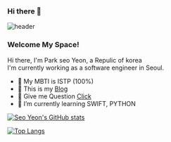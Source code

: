 ### Hi there 👋

<!--
**syss220211/syss220211** is a ✨ _special_ ✨ repository because its `README.md` (this file) appears on your GitHub profile.

Here are some ideas to get you started:

- 🔭 I’m currently working on ...
- 🌱 I’m currently learning ...
- 👯 I’m looking to collaborate on ...
- 🤔 I’m looking for help with ...
- 💬 Ask me about ...
- 📫 How to reach me: ...
- 😄 Pronouns: ...
- ⚡ Fun fact: ...
-->

![header](https://capsule-render.vercel.app/api?type=slice&color=FFCAD5&text=🐶🥨☁️🫧&fontAlign=70)

<!-- [![Hits](https://hits.seeyoufarm.com/api/count/incr/badge.svg?url=https%3A%2F%2Fgithub.com%2Fjogilsang&count_bg=%233DDB86&title_bg=%23073642&icon=android.svg&icon_color=%233DDB86&title=hits&edge_flat=false)](https://hits.seeyoufarm.com) -->

### Welcome My Space!

Hi there, I'm Park seo Yeon, a Repulic of korea   
I'm currently working as a software engineer in Seoul.

<!-- - 🖥  interesting on [iOS](https://github.com/syss220211/SYStudy) -->
- 🌱 My MBTI is ISTP (100%)
- 🧸 This is my [Blog]() 
- 💭 Give me Question [Click]() 
- 🤔 I’m currently learning SWIFT, PYTHON

[![Seo Yeon's GitHub stats](https://github-readme-stats.vercel.app/api?username=syss220211&line_height=24&hide_rank=true&&layout=compact&&show_icons=true&5&border_radius=10&icon_color=FF5675&text_color=fffff&title_color=FF5675&border_color=FFCAD5)](https://github.com/syss220211/syss220211)

[![Top Langs](https://github-readme-stats.vercel.app/api/top-langs/?username=syss220211&layout=compact&langs_count=8&title_color=FF5675&border_radius=10&border_color=FFCAD5)](https://github.com/syss220211?tab=repositories&q=&type=&language=java&sort=)
